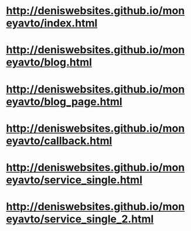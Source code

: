 # http://deniswebsites.github.io/moneyavto/index.html
# http://deniswebsites.github.io/moneyavto/blog.html
# http://deniswebsites.github.io/moneyavto/blog_page.html
# http://deniswebsites.github.io/moneyavto/callback.html
# http://deniswebsites.github.io/moneyavto/service_single.html
# http://deniswebsites.github.io/moneyavto/service_single_2.html
